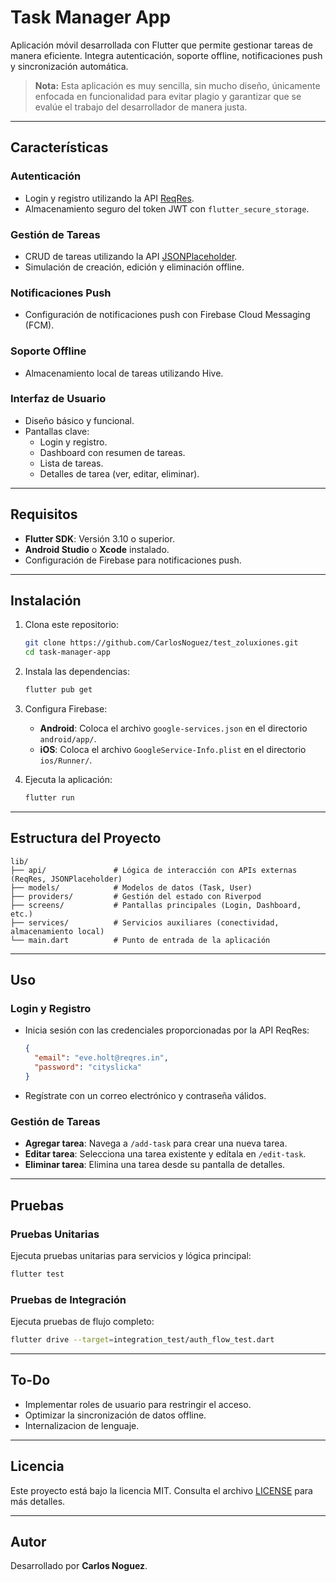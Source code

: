 # **Task Manager App**

Aplicación móvil desarrollada con Flutter que permite gestionar tareas de manera eficiente. Integra autenticación, soporte offline, notificaciones push y sincronización automática.

> **Nota:** Esta aplicación es muy sencilla, sin mucho diseño, únicamente enfocada en funcionalidad para evitar plagio y garantizar que se evalúe el trabajo del desarrollador de manera justa.

---

## **Características**

### **Autenticación**
- Login y registro utilizando la API [ReqRes](https://reqres.in/).
- Almacenamiento seguro del token JWT con `flutter_secure_storage`.

### **Gestión de Tareas**
- CRUD de tareas utilizando la API [JSONPlaceholder](https://jsonplaceholder.typicode.com/).
- Simulación de creación, edición y eliminación offline.

### **Notificaciones Push**
- Configuración de notificaciones push con Firebase Cloud Messaging (FCM).

### **Soporte Offline**
- Almacenamiento local de tareas utilizando Hive.

### **Interfaz de Usuario**
- Diseño básico y funcional.
- Pantallas clave:
  - Login y registro.
  - Dashboard con resumen de tareas.
  - Lista de tareas.
  - Detalles de tarea (ver, editar, eliminar).

---

## **Requisitos**

- **Flutter SDK**: Versión 3.10 o superior.
- **Android Studio** o **Xcode** instalado.
- Configuración de Firebase para notificaciones push.

---

## **Instalación**

1. Clona este repositorio:
   ```bash
   git clone https://github.com/CarlosNoguez/test_zoluxiones.git
   cd task-manager-app
   ```

2. Instala las dependencias:
   ```bash
   flutter pub get
   ```

3. Configura Firebase:
   - **Android**: Coloca el archivo `google-services.json` en el directorio `android/app/`.
   - **iOS**: Coloca el archivo `GoogleService-Info.plist` en el directorio `ios/Runner/`.

4. Ejecuta la aplicación:
   ```bash
   flutter run
   ```

---

## **Estructura del Proyecto**

```plaintext
lib/
├── api/               # Lógica de interacción con APIs externas (ReqRes, JSONPlaceholder)
├── models/            # Modelos de datos (Task, User)
├── providers/         # Gestión del estado con Riverpod
├── screens/           # Pantallas principales (Login, Dashboard, etc.)
├── services/          # Servicios auxiliares (conectividad, almacenamiento local)
└── main.dart          # Punto de entrada de la aplicación
```

---

## **Uso**

### **Login y Registro**
- Inicia sesión con las credenciales proporcionadas por la API ReqRes:
  ```json
  {
    "email": "eve.holt@reqres.in",
    "password": "cityslicka"
  }
  ```
- Regístrate con un correo electrónico y contraseña válidos.

### **Gestión de Tareas**
- **Agregar tarea**: Navega a `/add-task` para crear una nueva tarea.
- **Editar tarea**: Selecciona una tarea existente y edítala en `/edit-task`.
- **Eliminar tarea**: Elimina una tarea desde su pantalla de detalles.

---

## **Pruebas**

### **Pruebas Unitarias**
Ejecuta pruebas unitarias para servicios y lógica principal:
```bash
flutter test
```

### **Pruebas de Integración**
Ejecuta pruebas de flujo completo:
```bash
flutter drive --target=integration_test/auth_flow_test.dart
```

---

## **To-Do**

- Implementar roles de usuario para restringir el acceso.
- Optimizar la sincronización de datos offline.
- Internalizacion de lenguaje.

---

## **Licencia**

Este proyecto está bajo la licencia MIT. Consulta el archivo [LICENSE](LICENSE) para más detalles.

---

## **Autor**

Desarrollado por **Carlos Noguez**.

